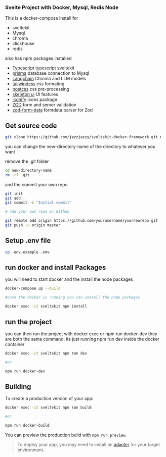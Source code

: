### Svelte Project with Docker, Mysql, Redis Node

This is a docker-compose install for

- sveltekit
- Mysql
- chroma
- clickhouse
- redis

also has npm packages installed

- [Typescript](https://www.typescriptlang.org/) typescript sveltekit
- [prisma](https://www.prisma.io/) database connection to Mysql
- [Langchain](https://zod.dev/) Chroma and LLM models
- [tailwindcss](https://tailwindcss.com/) css formating
- [postcss](https://postcss.org/) css pre-processing
- [skeleton ui](https://www.skeleton.dev/) UI features
- [iconify](https://iconify.design/docs/icon-components/svelte/) icons package
- [ZOD](https://zod.dev/) form and server validation
- [zod-form-data](https://www.npmjs.com/package/zod-form-data) formdata parser for Zod


## Get source code
``` bash
git clone https://github.com/jazzjazzy/sveltekit-docker-framework.git new-directory-name
```
you can change the new-directory-name of the directory to whatever you want

remove the .git folder

``` bash
cd new-directory-name
rm -rf .git

```
and the commit your own repo

``` bash
git init
git add .
git commit -m "Initial commit"

# add your own repo on Github 

git remote add origin https://github.com/yourusername/yournewrepo.git
git push -u origin master

```

## Setup .env file

``` bash
cp .env.example .env
```

## run docker and install Packages

you will need to start docker and the install the node packages

``` bash
docker-compose up --build

#once the docker is running you can install the node packages

docker exec -it sveltekit npm install

```

## run the project
you can then run the project with docker exec or npm run docker-dev
they are both the same command, its just running npm run dev inside the docker container

``` bash
docker exec -it sveltekit npm run dev 

#or 

npm run docker-dev

```

## Building

To create a production version of your app:

```bash
docker exec -it sveltekit npm run build 

#or 

npm run docker-build
```

You can preview the production build with `npm run preview`.

> To deploy your app, you may need to install an [adapter](https://kit.svelte.dev/docs/adapters) for your target environment.
